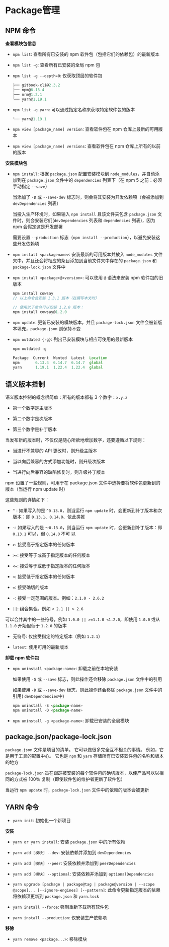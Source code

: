 # Package管理

## NPM 命令

**查看模块包信息**

- `npm list`: 查看所有已安装的 npm 软件包（包括它们的依赖包）的最新版本

- `npm list -g`: 查看所有已安装的全局 npm 包

- `npm list -g --depth=0`: 仅获取顶层的软件包

  ```js
  ├── gitbook-cli@2.3.2
  ├── npm@6.13.4
  ├── nrm@1.2.1
  └── yarn@1.19.1
  ```

- `npm list -g yarn`: 可以通过指定名称来获取特定软件包的版本

  ```js
  └── yarn@1.19.1
  ```

- `npm view [package_name] version`: 查看软件包在 npm 仓库上最新的可用版本

- `npm view [package_name] versions`: 查看软件包在 npm 仓库上所有的以前的版本

**安装模块包**

- `npm install`: 根据 `package.json` 配置安装模块到 `node_modules`，并自动添加到在 `package.json` 文件中的 `dependencies` 列表下（在 npm 5 之前：必须手动指定 `--save`）

  当添加了 `-D` 或 `--save-dev` 标志时，则会将其安装为开发依赖项（会被添加到 `devDependencies` 列表）

  当投入生产环境时，如果输入 `npm install` 且该文件夹包含 `package.json` 文件时，则会安装它们(`devDependencies` 列表和 `dependencies` 列表)，因为 npm 会假定这是开发部署

  需要设置 `--production` 标志（`npm install --production`），以避免安装这些开发依赖项

- `npm install <packagename>`: 安装最新的可用版本并放入 `node_modules` 文件夹中，并且还会将相应的条目添加到当前文件夹中存在的 `package.json` 和 `package-lock.json` 文件中

- `npm install <package>@<version>`: 可以使用 `@` 语法来安装 npm 软件包的旧版本

  ```js
  npm install cowsay
  // 以上命令会安装 1.3.1 版本（在撰写本文时）

  // 使用以下命令可以安装 1.2.0 版本：
  npm install cowsay@1.2.0
  ```

- `npm update`: 更新已安装的模块版本，并且 `package-lock.json` 文件会被新版本填充，`package.json` 则保持不变

- `npm outdated {-g}`: 列出已安装模块与相应可使用的最新版本

  ```js
  npm outdated -g

  Package  Current  Wanted  Latest  Location
  npm       6.13.4  6.14.7  6.14.7  global
  yarn      1.19.1  1.22.4  1.22.4  global
  ```
  
## 语义版本控制

语义版本控制的概念很简单：所有的版本都有 3 个数字：`x.y.z`

- 第一个数字是主版本

- 第二个数字是次版本

- 第三个数字是补丁版本

当发布新的版本时，不仅仅是随心所欲地增加数字，还要遵循以下规则：

- 当进行不兼容的 API 更改时，则升级主版本

- 当以向后兼容的方式添加功能时，则升级次版本

- 当进行向后兼容的缺陷修复时，则升级补丁版本

npm 设置了一些规则，可用于在 package.json 文件中选择要将软件包更新到的版本（当运行 npm update 时）

这些规则的详情如下：

- `^` : 如果写入的是 `^0.13.0`，则当运行 `npm update` 时，会更新到补丁版本和次版本：即 `0.13.1`、`0.14.0`、依此类推

- `~`: 如果写入的是 `〜0.13.0`，则当运行 `npm update` 时，会更新到补丁版本：即 `0.13.1` 可以，但 `0.14.0` 不可
以

- `>`: 接受高于指定版本的任何版本

- `>=`: 接受等于或高于指定版本的任何版本

- `<=`: 接受等于或低于指定版本的任何版本

- `<`: 接受低于指定版本的任何版本

- `=`: 接受确切的版本

- `-`: 接受一定范围的版本。例如：`2.1.0 - 2.6.2`

- `||`: 组合集合。例如 `< 2.1 || > 2.6`

可以合并其中的一些符号，例如 `1.0.0 || >=1.1.0 <1.2.0`，即使用 `1.0.0` 或从 `1.1.0` 开始但低于 `1.2.0` 的版本

- 无符号: 仅接受指定的特定版本（例如 `1.2.1`）

- `latest`: 使用可用的最新版本

**卸载 npm 软件包**

- `npm uninstall <package-name>`: 卸载之前在本地安装

  如果使用 `-S` 或 `--save` 标志，则此操作还会移除 `package.json` 文件中的引用

  如果使用 `-D` 或 `--save-dev` 标志，则此操作还会移除 `package.json` 文件中的引用( `devDependencies`中)

  ```js
  npm uninstall -S <package-name>
  npm uninstall -D <package-name>
  ```

- `npm uninstall -g <package-name>`: 卸载已安装的全局模块

## package.json/package-lock.json

`package.json` 文件是项目的清单。 它可以做很多完全互不相关的事情。 例如，它是用于工具的配置中心。 它也是 `npm` 和 `yarn` 存储所有已安装软件包的名称和版本的地方

`package-lock.json` 旨在跟踪被安装的每个软件包的确切版本，以便产品可以以相同的方式被 100％ 复制（即使软件包的维护者更新了软件包）

当运行 `npm update` 时，`package-lock.json` 文件中的依赖的版本会被更新

## YARN 命令

- `yarn init`: 初始化一个新项目

**安装**

- `yarn or yarn install`: 安装 `package.json` 中的所有依赖

- `yarn add [模块] --dev`: 安装依赖并添加到 `devDependencies`

- `yarn add [模块] --peer`: 安装依赖并添加到 `peerDependencies`

- `yarn add [模块] --optional`: 安装依赖并添加到 `optionalDependencies`

- `yarn upgrade [package | package@tag | package@version | --scope @scope]... [--ignore-engines] [--pattern]`: 此命令更新指定版本的依赖将依赖项更新到 `package.json` 和 `yarn.lock`

- `yarn install --force`: 强制重新下载所有软件包

- `yarn install --production`: 仅安装生产依赖项

**移除**

- `yarn remove <package...>`: 移除模块
